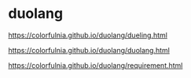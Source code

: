# duolang

https://colorfulnia.github.io/duolang/dueling.html

https://colorfulnia.github.io/duolang/duolang.html

https://colorfulnia.github.io/duolang/requirement.html
